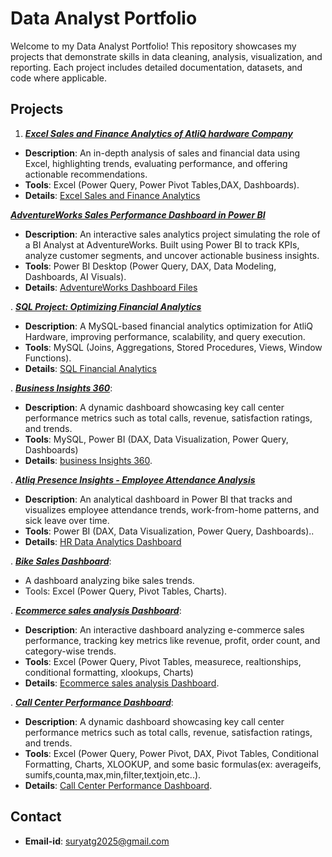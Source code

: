 # Data Analyst Portfolio

Welcome to my Data Analyst Portfolio! This repository showcases my projects that demonstrate skills in data cleaning, analysis, visualization, and reporting.
Each project includes detailed documentation, datasets, and code where applicable.

## Projects

1. ***[Excel Sales and Finance Analytics of AtliQ hardware Company](Excel-Sales-and-Finance-Analytics/README.md)***
- **Description**: An in-depth analysis of sales and financial data using Excel, highlighting trends, evaluating performance, and offering actionable recommendations.
- **Tools**: Excel (Power Query, Power Pivot Tables,DAX, Dashboards).
- **Details**: [Excel Sales and Finance Analytics](Excel-Sales-and-Finance-Analytics/files)

***[AdventureWorks Sales Performance Dashboard in Power BI](AdventureWorks-Sales-Dashboard/README.md)***  
- **Description**: An interactive sales analytics project simulating the role of a BI Analyst at AdventureWorks. Built using Power BI to track KPIs, analyze customer segments, and uncover actionable business insights.  
- **Tools**: Power BI Desktop (Power Query, DAX, Data Modeling, Dashboards, AI Visuals).  
- **Details**: [AdventureWorks Dashboard Files](AdventureWorks-Sales-Dashboard)  


. ***[SQL Project: Optimizing Financial Analytics](<AtliQ-finance Analytics using MySQL/readme.md>)***
- **Description**: A MySQL-based financial analytics optimization for AtliQ Hardware, improving performance, scalability, and query execution.
- **Tools**: MySQL (Joins, Aggregations, Stored Procedures, Views, Window Functions).
- **Details**: [SQL Financial Analytics](<AtliQ-finance Analytics using MySQL/queries>)


. ***[Business Insights 360](<Business Insights-360/readme.md>)***:
   - **Description**: A dynamic dashboard showcasing key call center performance metrics such as total calls, revenue, satisfaction ratings, and trends.
   - **Tools**: MySQL, Power BI (DAX, Data Visualization, Power Query, Dashboards)
   - **Details**: [business Insights 360](<Business Insights-360/data files>). 


. ***[Atliq Presence Insights - Employee Attendance Analysis](<AtliQ - HR Analytics using PowerBI/readme.md>)***
- **Description**: An analytical dashboard in Power BI that tracks and visualizes employee attendance trends, work-from-home patterns, and sick leave over time.
- **Tools**: Power BI (DAX, Data Visualization, Power Query, Dashboards)..
- **Details**: [HR Data Analytics Dashboard](<AtliQ - HR Analytics using PowerBI>)

. ***[Bike Sales Dashboard](Bike-Sales-Dashboard/readme.md)***:
   - A dashboard analyzing bike sales trends.
   - Tools: Excel (Power Query, Pivot Tables, Charts).
  

.  ***[Ecommerce sales analysis Dashboard](ecommerce/readme.md)***:
   - **Description**: An interactive dashboard analyzing e-commerce sales performance, tracking key metrics like revenue,
 profit, order count, and category-wise trends.
   - **Tools**: Excel (Power Query, Pivot Tables, measurece, realtionships, conditional formatting, xlookups, Charts)
   - **Details**: [Ecommerce sales analysis Dashboard](ecommerce/data).


. ***[Call Center Performance Dashboard](call-center/readme.md)***:
   - **Description**: A dynamic dashboard showcasing key call center performance metrics such as total calls, revenue, satisfaction ratings, and trends.
   - **Tools**: Excel (Power Query, Power Pivot, DAX, Pivot Tables, Conditional Formatting, Charts, XLOOKUP, and some basic formulas(ex: averageifs, sumifs,counta,max,min,filter,textjoin,etc..).
   - **Details**: [Call Center Performance Dashboard](call-center/data).




## Contact

- **Email-id**: suryatg2025@gmail.com
